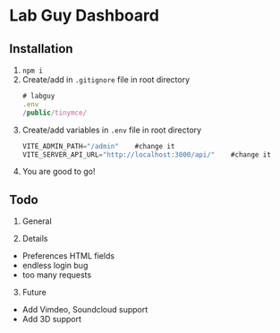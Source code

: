 # Lab Guy Dashboard

## Installation

1. `npm i`
2. Create/add in `.gitignore` file in root directory
   ```js
   # labguy
   .env
   /public/tinymce/
   ```
3. Create/add variables in `.env` file in root directory
   ```js
   VITE_ADMIN_PATH="/admin"    #change it
   VITE_SERVER_API_URL="http://localhost:3000/api/"    #change it
   ```
4. You are good to go!

## Todo

1. General

2. Details

- Preferences HTML fields
- endless login bug
- too many requests

3. Future

- Add Vimdeo, Soundcloud support
- Add 3D support
